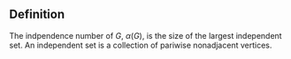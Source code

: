 ## Definition
The indpendence number of $G$, $\alpha(G)$, is the size of the largest independent set.
An independent set is a collection of pariwise nonadjacent vertices.